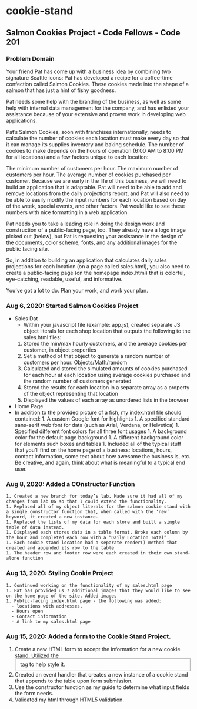 # cookie-stand

## Salmon Cookies Project - Code Fellows - Code 201

### Problem Domain

Your friend Pat has come up with a business idea by combining two signature Seattle icons: Pat has developed a recipe for a coffee-time confection called Salmon Cookies. These cookies made into the shape of a salmon that has just a hint of fishy goodness.

Pat needs some help with the branding of the business, as well as some help with internal data management for the company, and has enlisted your assistance because of your extensive and proven work in developing web applications.

Pat’s Salmon Cookies, soon with franchises internationally, needs to calculate the number of cookies each location must make every day so that it can manage its supplies inventory and baking schedule. The number of cookies to make depends on the hours of operation (6:00 AM to 8:00 PM for all locations) and a few factors unique to each location:

The minimum number of customers per hour.
The maximum number of customers per hour.
The average number of cookies purchased per customer.
Because we are early in the life of this business, we will need to build an application that is adaptable. Pat will need to be able to add and remove locations from the daily projections report, and Pat will also need to be able to easily modify the input numbers for each location based on day of the week, special events, and other factors. Pat would like to see these numbers with nice formatting in a web application.

Pat needs you to take a leading role in doing the design work and construction of a public-facing page, too. They already have a logo image picked out (below), but Pat is requesting your assistance in the design of the documents, color scheme, fonts, and any additional images for the public facing site.

So, in addition to building an application that calculates daily sales projections for each location (on a page called sales.html), you also need to create a public-facing page (on the homepage index.html) that is colorful, eye-catching, readable, useful, and informative.

You’ve got a lot to do. Plan your work, and work your plan.

### Aug 6, 2020: Started Salmon Cookies Project

  - Sales Dat
    - Within your javascript file (example: app.js), created separate JS object literals for each shop location that outputs the following to the sales.html files:
    1. Stored the min/max hourly customers, and the average cookies per customer, in object properties
    1. Set a method of that object to generate a random number of customers per hour. Objects/Math/random
    1. Calculated and stored the simulated amounts of cookies purchased for each hour at each location using average cookies purchased and the random number of customers generated
    1. Stored the results for each location in a separate array as a property of the object representing that location
    1. Displayed the values of each array as unordered lists in the browser
  - Home Page
   - In addition to the provided picture of a fish, my index.html file should contained:
    1. A custom Google font for highlights
    1. A specified standard sans-serif web font for data (such as Arial, Verdana, or Helvetica)
    1. Specified different font colors for all three font usages
    1. A background color for the default page background 
    1. A different background color for elements such boxes and tables 
    1. Included all of the typical stuff that you’ll find on the home page of a business: locations, hours, contact information, some text about how awesome the business is, etc. Be creative, and again, think about what is meaningful to a typical end user.

  ### Aug 8, 2020: Added a COnstructor Function

    1. Created a new branch for today’s lab. Made sure it had all of my changes from lab 06 so that I could extend the functionality.
    1. Replaced all of my object literals for the salmon cookie stand with a single constructor function that, when called with the ‘new’ keyword, it created a new instance.
    1. Replaced the lists of my data for each store and built a single table of data instead. 
    1. Displayed each stores data in a table format. Broke each column by the hour and completed each row with a “Daily Location Total”.
    1. Each cookie stand location had a separate render() method that created and appended its row to the table
    1. The header row and footer row were each created in their own stand-alone function    

  ### Aug 13, 2020: Styling Cookie Project

    1. Continued working on the functionality of my sales.html page 
    1. Pat has provided us 7 additional images that they would like to see on the home page of the site. Added images
    1. Public-facing index.html page - the following was added:
      - locations with addresses,
      - Hours open
      - Contact information
      - A link to my sales.html page

  ### Aug 15, 2020: Added a form to the Cookie Stand Project.

   1. Create a new HTML form to accept the information for a new cookie stand. Utilized the <fieldset> tag to help style it.
   1. Created an event handler that creates a new instance of a cookie stand that appends to the table upon form submission.
   1. Use the constructor function as my guide to determine what input fields the form needs.
   1. Validated my html through HTML5 validation.
